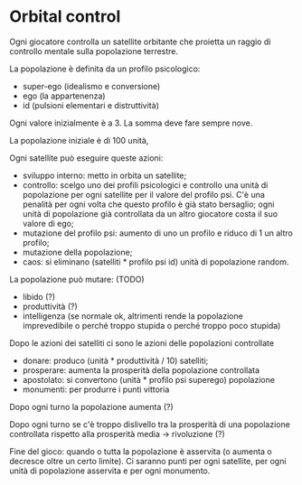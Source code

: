 # Orbital control

Ogni giocatore controlla un satellite orbitante che proietta un raggio
di controllo mentale sulla popolazione terrestre.

La popolazione è definita da un profilo psicologico:
* super-ego (idealismo e conversione)
* ego (la appartenenza)
* id (pulsioni elementari e distruttività)

Ogni valore inizialmente è a 3. La somma deve fare sempre nove.

La popolazione iniziale è di 100 unità,

Ogni satellite può eseguire queste azioni:
* sviluppo interno: metto in orbita un satellite;
* controllo: scelgo uno dei profili psicologici e controllo una unità
  di popolazione per ogni satellite per il valore del profilo psi. C'è una
  penalità per ogni volta che questo profilo è già stato bersaglio;
  ogni unità di popolazione già controllata da un altro giocatore costa
  il suo valore di ego;
* mutazione del profilo psi: aumento di uno un profilo e riduco di 1 un altro
  profilo;
* mutazione della popolazione;
* caos: si eliminano (satelliti * profilo psi id) unità di popolazione random.

La popolazione può mutare: (TODO)
* libido (?)
* produttività (?)
* intelligenza (se normale ok, altrimenti rende la popolazione imprevedibile
  o perché troppo stupida o perché troppo poco stupida)

Dopo le azioni dei satelliti ci sono le azioni delle popolazioni controllate
* donare: produco (unità * produttività / 10) satelliti;
* prosperare: aumenta la prosperità della popolazione controllata
* apostolato: si convertono (unità * profilo psi superego) popolazione
* monumenti: per produrre i punti vittoria

Dopo ogni turno la popolazione aumenta (?)

Dopo ogni turno se c'è troppo dislivello tra la prosperità di una
popolazione controllata rispetto alla prosperità media -> rivoluzione (?)

Fine del gioco: quando o tutta la popolazione è asservita (o aumenta o
decresce oltre un certo limite). Ci saranno punti per ogni satellite, per
ogni unità di popolazione asservita e per ogni monumento.
